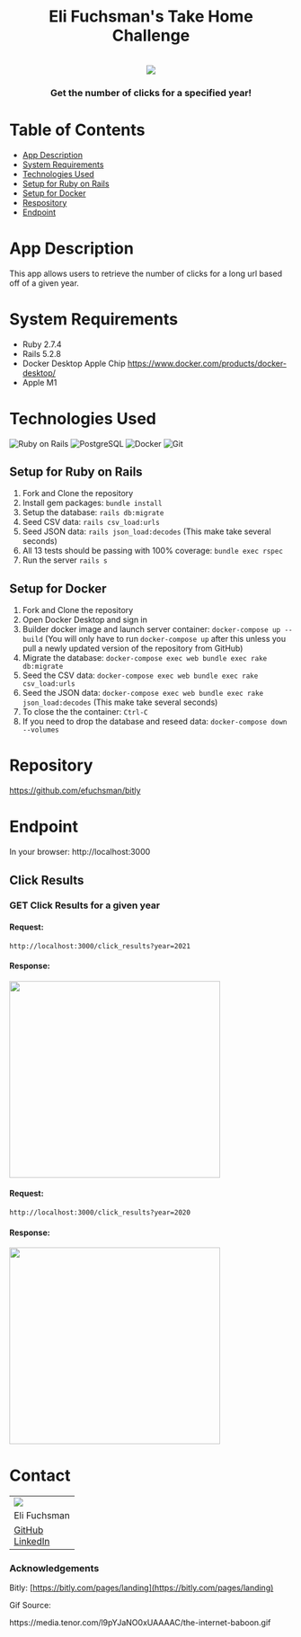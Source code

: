 <h1 align="center">Eli Fuchsman's Take Home Challenge</h1>

<br />
<div align="center">
  <a href="https://github.com/efuchsman/bitly">
    <img src="https://media.tenor.com/l9pYJaNO0xUAAAAC/the-internet-baboon.gif">
  </a>

  <h3 align="center">
    Get the number of clicks for a specified year!
    <br />
  </h3>
</div>

# Table of Contents
* [App Description](#app-description)
* [System Requirements](#system-requirements)
* [Technologies Used](#technologies-used)
* [Setup for Ruby on Rails](#setup-for-ruby-on-rails)
* [Setup for Docker](#setup-for-docker)
* [Respository](#repository)
* [Endpoint](#endpoint)

# App Description
 This app allows users to retrieve the number of clicks for a long url based off of a given year.

# System Requirements
* Ruby 2.7.4
* Rails 5.2.8
* Docker Desktop Apple Chip https://www.docker.com/products/docker-desktop/
* Apple M1

# Technologies Used 

![Ruby on Rails](	https://img.shields.io/badge/Ruby_on_Rails-CC0000?style=for-the-badge&logo=ruby-on-rails&logoColor=ffffff&color=CC0000)
![PostgreSQL](https://img.shields.io/badge/PostgreSQL-008bb9?style=for-the-badge&logo=PostgreSQL&logoColor=ffffff&color=008bb9)
![Docker](https://img.shields.io/badge/Docker-ffffff?style=for-the-badge&logo=docker&logoColor=ffffff&color=0db7ed)
![Git](https://img.shields.io/badge/Github_Actions-100?style=for-the-badge&logo=GitHub&logoColor=ffffff&color=141422)

## Setup for Ruby on Rails

1. Fork and Clone the repository
2. Install gem packages: `bundle install`
3. Setup the database: `rails db:migrate`
4. Seed CSV data: `rails csv_load:urls`
5. Seed JSON data: `rails json_load:decodes` (This make take several seconds)
11. All 13 tests should be passing with 100% coverage: `bundle exec rspec`
12. Run the server `rails s`

## Setup for Docker

1. Fork and Clone the repository
2. Open Docker Desktop and sign in
3. Builder docker image and launch server container: `docker-compose up --build` (You will only have to run `docker-compose up` after this unless you pull a newly updated version of the repository from GitHub)
4. Migrate the database: `docker-compose exec web bundle exec rake db:migrate`
5. Seed the CSV data: `docker-compose exec web bundle exec rake csv_load:urls`
6. Seed the JSON data: `docker-compose exec web bundle exec rake json_load:decodes` (This make take several seconds)
7. To close the the container: `Ctrl-C`
8. If you need to drop the database and reseed data: `docker-compose down --volumes`

# Repository

https://github.com/efuchsman/bitly

 # Endpoint

In your browser: http://localhost:3000

## Click Results

### GET Click Results for a given year

#### Request:

`http://localhost:3000/click_results?year=2021`

#### Response:

<img src="https://user-images.githubusercontent.com/104859844/233860521-5b8f3e1f-8df1-47fd-a97d-78bfcc2379a7.png" width="375" height="350">

#### Request:

`http://localhost:3000/click_results?year=2020`


#### Response:

<img src="https://user-images.githubusercontent.com/104859844/233860704-00566807-fcf9-4c9e-bd6b-68754a1ec2f9.png" width="375" height="350">


# Contact 

<table align="center">
  <tr>
    <td><img src="https://avatars.githubusercontent.com/u/104859844?s=150&v=4"></td>
  </tr>
  <tr>
    <td>Eli Fuchsman</td>
  </tr>
  <tr>
    <td>
      <a href="https://github.com/efuchsman">GitHub</a><br>
      <a href="https://www.linkedin.com/in/elifuchsman/">LinkedIn</a>
    </td>
  </tr>
</table>

<h3><b>Acknowledgements</b></h3>

Bitly: [https://bitly.com/pages/landing](https://bitly.com/pages/landing)

<p>Gif Source:</p>
<p>https://media.tenor.com/l9pYJaNO0xUAAAAC/the-internet-baboon.gif</p>
